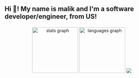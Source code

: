 <h2 align="left">Hi 👋! My name is malik and I'm a software developer/engineer, from US!</h2>

###

<div align="center">
  <img src="https://github-readme-stats.vercel.app/api?username=MalikWhitten67&hide_title=false&hide_rank=false&show_icons=true&include_all_commits=true&count_private=true&disable_animations=false&theme=radical&locale=en&hide_border=false" height="150" alt="stats graph"  />
  <img src="https://github-readme-stats.vercel.app/api/top-langs?username=MalikWhitten67&locale=en&hide_title=false&layout=compact&card_width=320&langs_count=5&theme=dracula&hide_border=false" height="150" alt="languages graph"  />
   <img src="https://gpvc.arturio.dev/MalikWhitten67"/>
</div>


 
